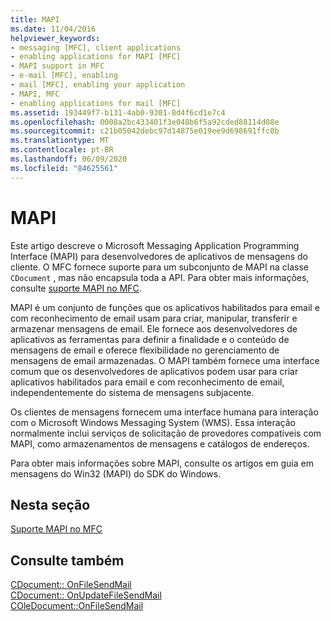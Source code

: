 ```yaml
---
title: MAPI
ms.date: 11/04/2016
helpviewer_keywords:
- messaging [MFC], client applications
- enabling applications for MAPI [MFC]
- MAPI support in MFC
- e-mail [MFC], enabling
- mail [MFC], enabling your application
- MAPI, MFC
- enabling applications for mail [MFC]
ms.assetid: 193449f7-b131-4ab0-9301-8d4f6cd1e7c4
ms.openlocfilehash: 0008a2bc433401f3e048b6f5a92cded88114d08e
ms.sourcegitcommit: c21b05042debc97d14875e019ee9d698691ffc0b
ms.translationtype: MT
ms.contentlocale: pt-BR
ms.lasthandoff: 06/09/2020
ms.locfileid: "84625561"
---
```

# <a name="mapi"></a>MAPI

Este artigo descreve o Microsoft Messaging Application Programming Interface (MAPI) para desenvolvedores de aplicativos de mensagens do cliente. O MFC fornece suporte para um subconjunto de MAPI na classe `CDocument` , mas não encapsula toda a API. Para obter mais informações, consulte [suporte MAPI no MFC](mapi-support-in-mfc.md).

MAPI é um conjunto de funções que os aplicativos habilitados para email e com reconhecimento de email usam para criar, manipular, transferir e armazenar mensagens de email. Ele fornece aos desenvolvedores de aplicativos as ferramentas para definir a finalidade e o conteúdo de mensagens de email e oferece flexibilidade no gerenciamento de mensagens de email armazenadas. O MAPI também fornece uma interface comum que os desenvolvedores de aplicativos podem usar para criar aplicativos habilitados para email e com reconhecimento de email, independentemente do sistema de mensagens subjacente.

Os clientes de mensagens fornecem uma interface humana para interação com o Microsoft Windows Messaging System (WMS). Essa interação normalmente inclui serviços de solicitação de provedores compatíveis com MAPI, como armazenamentos de mensagens e catálogos de endereços.

Para obter mais informações sobre MAPI, consulte os artigos em guia em mensagens do Win32 (MAPI) do SDK do Windows.

## <a name="in-this-section"></a>Nesta seção

[Suporte MAPI no MFC](mapi-support-in-mfc.md)

## <a name="see-also"></a>Consulte também

[CDocument:: OnFileSendMail](reference/cdocument-class.md#onfilesendmail)<br/>
[CDocument:: OnUpdateFileSendMail](reference/cdocument-class.md#onupdatefilesendmail)<br/>
[COleDocument::OnFileSendMail](reference/coledocument-class.md#onfilesendmail)
